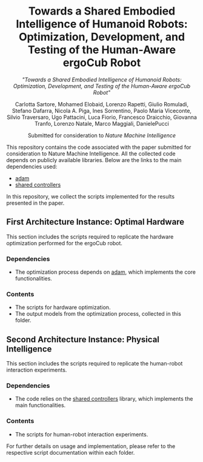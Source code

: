 
<h1 align="center">
Towards a Shared Embodied Intelligence of Humanoid Robots: Optimization, Development, and Testing of the Human-Aware ergoCub Robot
</h1>


<div align="center">

_"Towards a Shared Embodied Intelligence of Humanoid Robots: Optimization, Development, and Testing of the Human-Aware ergoCub Robot"_

Carlotta Sartore, Mohamed Elobaid, Lorenzo Rapetti, Giulio Romuladi, Stefano Dafarra, Nicola A. Piga, Ines Sorrentino, Paolo Maria Viceconte, Silvio Traversaro, Ugo Pattacini, Luca Fiorio, Francesco Draicchio, Giovanna Tranfo, Lorenzo Natale, Marco Maggiali, DanielePucci

Submitted for consideration to *Nature Machine Intelligence*
</div>

This repository contains the code associated with the paper submitted for consideration to Nature Machine Intelligence. All the collected code depends on publicly available libraries. Below are the links to the main dependencies used:

- [adam](https://github.com/ami-iit/adam)
- [shared controllers](https://github.com/ami-iit/shared-controllers) 

In this repository, we collect the scripts implemented for the results presented in the paper.


## First Architecture Instance: Optimal Hardware

This section includes the scripts required to replicate the hardware optimization performed for the ergoCub robot.

### Dependencies
- The optimization process depends on [adam](https://github.com/ami-iit/adam), which implements the core functionalities.

### Contents
- The scripts for hardware optimization.
- The output models from the optimization process, collected in this folder.

## Second Architecture Instance: Physical Intelligence

This section includes the scripts required to replicate the human-robot interaction experiments.

### Dependencies
- The code relies on the [shared controllers](https://github.com/ami-iit/shared-controllers) library, which implements the main functionalities.

### Contents
- The scripts for human-robot interaction experiments.

For further details on usage and implementation, please refer to the respective script documentation within each folder.

